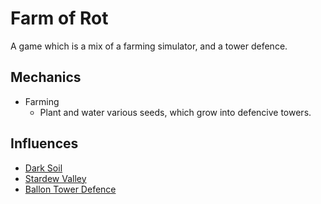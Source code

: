 # Farm of Rot
A game which is a mix of a farming simulator, and a tower defence.
## Mechanics
* Farming
  * Plant and water various seeds, which grow into defencive towers.
## Influences
* [Dark Soil](https://pietro-ferrantelli.itch.io/dark-soil)
* [Stardew Valley](https://stardewvalley.net/)
* [Ballon Tower Defence](https://btd6.com/)
